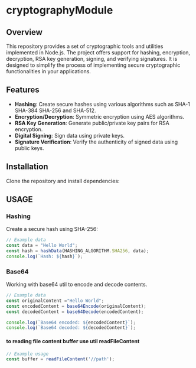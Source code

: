 # cryptographyModule

## Overview

This repository provides a set of cryptographic tools and utilities implemented in Node.js. The project offers support for hashing, encryption, decryption, RSA key generation, signing, and verifying signatures. It is designed to simplify the process of implementing secure cryptographic functionalities in your applications.

## Features

- **Hashing**: Create secure hashes using various algorithms such as SHA-1 SHA-384 SHA-256 and SHA-512.
- **Encryption/Decryption**: Symmetric encryption using AES algorithms.
- **RSA Key Generation**: Generate public/private key pairs for RSA encryption.
- **Digital Signing**: Sign data using private keys.
- **Signature Verification**: Verify the authenticity of signed data using public keys.

## Installation

Clone the repository and install dependencies:


## USAGE
### Hashing
Create a secure hash using SHA-256:

```javascript
// Example data
const data = "Hello World";
const hash = hashData(HASHING_ALGORITHM.SHA256, data);
console.log(`Hash: ${hash}`);
```

### Base64
Working with base64 util to encode and decode contents.

```javascript
// Example data
const originalContent ="Hello World"; 
const encodedContent = base64Encode(originalContent);
const decodedContent = base64Decode(encodedContent);

console.log(`Base64 encoded: ${encodedContent}`);
console.log(`Base64 decoded: ${decodedContent}`);
```

#### to reading file content buffer use util readFileContent

```javascript
// Example usage
const buffer = readFileContent('//path'); 
```